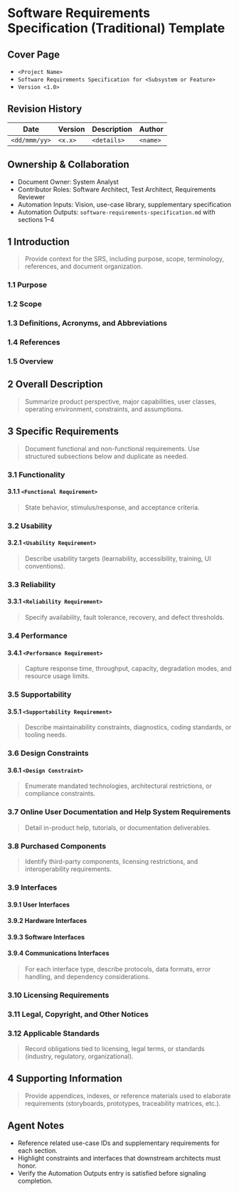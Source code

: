 # Software Requirements Specification (Traditional) Template

## Cover Page

- `<Project Name>`
- `Software Requirements Specification for <Subsystem or Feature>`
- `Version <1.0>`


## Revision History

| Date | Version | Description | Author |
| --- | --- | --- | --- |
| `<dd/mmm/yy>` | `<x.x>` | `<details>` | `<name>` |

## Ownership & Collaboration

- Document Owner: System Analyst
- Contributor Roles: Software Architect, Test Architect, Requirements Reviewer
- Automation Inputs: Vision, use-case library, supplementary specification
- Automation Outputs: `software-requirements-specification.md` with sections 1–4


## 1 Introduction

> Provide context for the SRS, including purpose, scope, terminology, references, and document organization.

### 1.1 Purpose

### 1.2 Scope

### 1.3 Definitions, Acronyms, and Abbreviations

### 1.4 References

### 1.5 Overview

## 2 Overall Description

> Summarize product perspective, major capabilities, user classes, operating environment, constraints, and assumptions.

## 3 Specific Requirements

> Document functional and non-functional requirements. Use structured subsections below and duplicate as needed.

### 3.1 Functionality

#### 3.1.1 `<Functional Requirement>`

> State behavior, stimulus/response, and acceptance criteria.

### 3.2 Usability

#### 3.2.1 `<Usability Requirement>`

> Describe usability targets (learnability, accessibility, training, UI conventions).

### 3.3 Reliability

#### 3.3.1 `<Reliability Requirement>`

> Specify availability, fault tolerance, recovery, and defect thresholds.

### 3.4 Performance

#### 3.4.1 `<Performance Requirement>`

> Capture response time, throughput, capacity, degradation modes, and resource usage limits.

### 3.5 Supportability

#### 3.5.1 `<Supportability Requirement>`

> Describe maintainability constraints, diagnostics, coding standards, or tooling needs.

### 3.6 Design Constraints

#### 3.6.1 `<Design Constraint>`

> Enumerate mandated technologies, architectural restrictions, or compliance constraints.

### 3.7 Online User Documentation and Help System Requirements

> Detail in-product help, tutorials, or documentation deliverables.

### 3.8 Purchased Components

> Identify third-party components, licensing restrictions, and interoperability requirements.

### 3.9 Interfaces

#### 3.9.1 User Interfaces

#### 3.9.2 Hardware Interfaces

#### 3.9.3 Software Interfaces

#### 3.9.4 Communications Interfaces

> For each interface type, describe protocols, data formats, error handling, and dependency considerations.

### 3.10 Licensing Requirements

### 3.11 Legal, Copyright, and Other Notices

### 3.12 Applicable Standards

> Record obligations tied to licensing, legal terms, or standards (industry, regulatory, organizational).

## 4 Supporting Information

> Provide appendices, indexes, or reference materials used to elaborate requirements (storyboards, prototypes, traceability matrices, etc.).

## Agent Notes

- Reference related use-case IDs and supplementary requirements for each section.
- Highlight constraints and interfaces that downstream architects must honor.
- Verify the Automation Outputs entry is satisfied before signaling completion.
